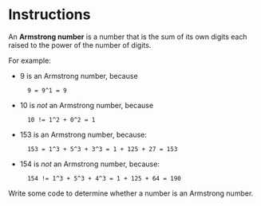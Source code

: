 # Instructions

An **Armstrong number** is a number that is the sum of its own digits each raised to the power of the number of digits.

For example:

- 9 is an Armstrong number, because 

        9 = 9^1 = 9
    
- 10 is *not* an Armstrong number, because 

        10 != 1^2 + 0^2 = 1
    
- 153 is an Armstrong number, because: 

        153 = 1^3 + 5^3 + 3^3 = 1 + 125 + 27 = 153

- 154 is *not* an Armstrong number, because: 
        
        154 != 1^3 + 5^3 + 4^3 = 1 + 125 + 64 = 190

Write some code to determine whether a number is an Armstrong number.